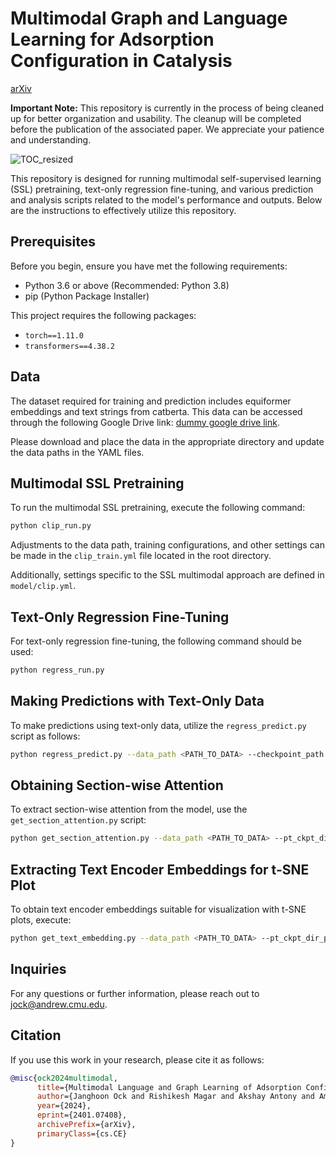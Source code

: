 # Multimodal Graph and Language Learning for Adsorption Configuration in Catalysis
[arXiv](https://arxiv.org/abs/2401.07408)

**Important Note:** This repository is currently in the process of being cleaned up for better organization and usability. The cleanup will be completed before the publication of the associated paper. We appreciate your patience and understanding.


![TOC_resized](https://github.com/hoon-ock/multi-view/assets/93333323/0ad53e44-18df-43a0-a413-1bc5438777e6)

This repository is designed for running multimodal self-supervised learning (SSL) pretraining, text-only regression fine-tuning, and various prediction and analysis scripts related to the model's performance and outputs. Below are the instructions to effectively utilize this repository.

## Prerequisites

Before you begin, ensure you have met the following requirements:

- Python 3.6 or above (Recommended: Python 3.8)
- pip (Python Package Installer)

This project requires the following packages:

- `torch==1.11.0`
- `transformers==4.38.2`

## Data

The dataset required for training and prediction includes equiformer embeddings and text strings from catberta. This data can be accessed through the following Google Drive link: [dummy google drive link](#).

Please download and place the data in the appropriate directory and update the data paths in the YAML files.

## Multimodal SSL Pretraining

To run the multimodal SSL pretraining, execute the following command:

```bash
python clip_run.py
```

Adjustments to the data path, training configurations, and other settings can be made in the `clip_train.yml` file located in the root directory.

Additionally, settings specific to the SSL multimodal approach are defined in `model/clip.yml`.

## Text-Only Regression Fine-Tuning

For text-only regression fine-tuning, the following command should be used:

```bash
python regress_run.py
```

## Making Predictions with Text-Only Data

To make predictions using text-only data, utilize the `regress_predict.py` script as follows:

```bash
python regress_predict.py --data_path <PATH_TO_DATA> --checkpoint_path <PATH_TO_CHECKPOINT> --save_path <PATH_TO_SAVE_PREDICTIONS>
```


## Obtaining Section-wise Attention

To extract section-wise attention from the model, use the `get_section_attention.py` script:

```bash
python get_section_attention.py --data_path <PATH_TO_DATA> --pt_ckpt_dir_path <PATH_TO_CHECKPOINT> --save_path <PATH_TO_SAVE_OUTPUT>
```

## Extracting Text Encoder Embeddings for t-SNE Plot

To obtain text encoder embeddings suitable for visualization with t-SNE plots, execute:

```bash
python get_text_embedding.py --data_path <PATH_TO_DATA> --pt_ckpt_dir_path <PATH_TO_CHECKPOINT> --save_path <PATH_TO_SAVE_EMBEDDINGS>
```

## Inquiries

For any questions or further information, please reach out to [jock@andrew.cmu.edu](mailto:jock@andrew.cmu.edu).

## Citation

If you use this work in your research, please cite it as follows:

```bibtex
@misc{ock2024multimodal,
      title={Multimodal Language and Graph Learning of Adsorption Configuration in Catalysis}, 
      author={Janghoon Ock and Rishikesh Magar and Akshay Antony and Amir Barati Farimani},
      year={2024},
      eprint={2401.07408},
      archivePrefix={arXiv},
      primaryClass={cs.CE}
}
